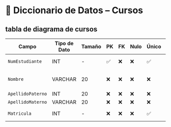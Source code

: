 # 📘 Diccionario de Datos – Cursos
## tabla de diagrama de cursos 
| Campo           | Tipo de Dato | Tamaño | PK  | FK  | Nulo | Único | Restricciones / CHECK                      | Referencia a                    | Descripción                             |
|----------------|--------------|--------|-----|-----|------|--------|--------------------------------------------|----------------------------------|-----------------------------------------|
| `NumEstudiante`     | INT      | -      | ✅  | ❌  | ❌   | ✅     | > 0                                        | -                                | Identificador del cliente               |
| `Nombre`        | VARCHAR      | 20     | ❌  | ❌  | ❌   | ❌     | -                               | -                                | Nombre completo del cliente             |
| `ApellidoPaterno`          | INT          | 20    | ❌  | ❌  | ❌   | ❌     | -               | -                                | apellido1                      |
| `ApellidoMaterno`        | VARCHAR      | 20    | ❌  | ❌  | ❌   |   ❌  | -                   | -                                | apellido2                     |
| `Matricula`      | INT          | -      | ❌  | ❌ | ❌   |  ✅   | -                                                      |                  | Matatricula del cliente    |
